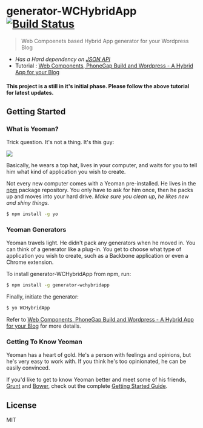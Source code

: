 # generator-WCHybridApp [![Build Status](https://secure.travis-ci.org/arvindr21/generator-wchybridapp.png?branch=master)](https://travis-ci.org/arvindr21/generator-wchybridapp)

> Web Compoenets based Hybrid App generator for your Wordpress Blog

* _Has a Hard dependency on  [JSON API](http://wordpress.org/plugins/json-api/)_
* Tutorial : [Web Components, PhoneGap Build and Wordpress - A Hybrid App for your Blog](http://thejackalofjavascript.com/a-hybrid-app-for-your-blog)
 
#### This project is a still in it's initial phase. Please follow the above tutorial for latest updates.

## Getting Started

### What is Yeoman?

Trick question. It's not a thing. It's this guy:

![](http://i.imgur.com/JHaAlBJ.png)

Basically, he wears a top hat, lives in your computer, and waits for you to tell him what kind of application you wish to create.

Not every new computer comes with a Yeoman pre-installed. He lives in the [npm](https://npmjs.org) package repository. You only have to ask for him once, then he packs up and moves into your hard drive. *Make sure you clean up, he likes new and shiny things.*

```bash
$ npm install -g yo
```

### Yeoman Generators

Yeoman travels light. He didn't pack any generators when he moved in. You can think of a generator like a plug-in. You get to choose what type of application you wish to create, such as a Backbone application or even a Chrome extension.

To install generator-WCHybridApp from npm, run:

```bash
$ npm install -g generator-wchybridapp
```

Finally, initiate the generator:

```bash
$ yo WCHybridApp
```
Refer to [Web Components, PhoneGap Build and Wordpress - A Hybrid App for your Blog](http://thejackalofjavascript.com/a-hybrid-app-for-your-blog) for more details.

### Getting To Know Yeoman

Yeoman has a heart of gold. He's a person with feelings and opinions, but he's very easy to work with. If you think he's too opinionated, he can be easily convinced.

If you'd like to get to know Yeoman better and meet some of his friends, [Grunt](http://gruntjs.com) and [Bower](http://bower.io), check out the complete [Getting Started Guide](https://github.com/yeoman/yeoman/wiki/Getting-Started).


## License

MIT
